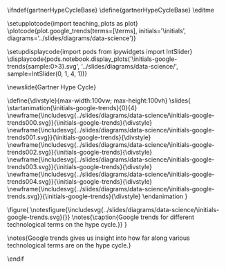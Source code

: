 \ifndef{gartnerHypeCycleBase}
\define{gartnerHypeCycleBase}
\editme

\setupplotcode{import teaching_plots as plot}
\plotcode{plot.google_trends(terms=[\terms], 
                  initials='\initials', 
				  diagrams='../slides/diagrams/data-science')}
				  
\setupdisplaycode{import pods
from ipywidgets import IntSlider}
\displaycode{pods.notebook.display_plots('\initials-google-trends{sample:0>3}.svg', 
                            '../slides/diagrams/data-science/', sample=IntSlider(0, 1, 4, 1))}

\newslide{Gartner Hype Cycle}

\define{\divstyle}{max-width:100vw; max-height:100vh}
\slides{
\startanimation{\initials-google-trends}{0}{4}
\newframe{\includesvg{../slides/diagrams/data-science/\initials-google-trends000.svg}}{\initials-google-trends}{\divstyle}
\newframe{\includesvg{../slides/diagrams/data-science/\initials-google-trends001.svg}}{\initials-google-trends}{\divstyle}
\newframe{\includesvg{../slides/diagrams/data-science/\initials-google-trends002.svg}}{\initials-google-trends}{\divstyle}
\newframe{\includesvg{../slides/diagrams/data-science/\initials-google-trends003.svg}}{\initials-google-trends}{\divstyle}
\newframe{\includesvg{../slides/diagrams/data-science/\initials-google-trends004.svg}}{\initials-google-trends}{\divstyle}
\newframe{\includesvg{../slides/diagrams/data-science/\initials-google-trends.svg}}{\initials-google-trends}{\divstyle}
\endanimation
}

\figure{
\notesfigure{\includesvg{../slides/diagrams/data-science/\initials-google-trends.svg}{}}
\notes{\caption{Google trends for different technological terms on the hype cycle.}}
}

\notes{Google trends gives us insight into how far along various technological terms are on the hype cycle.}

\endif
